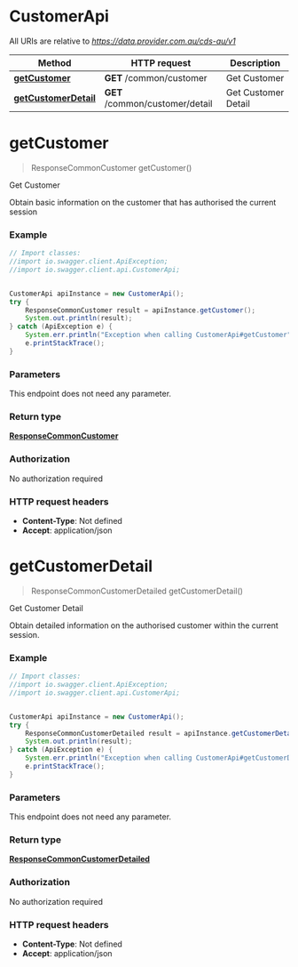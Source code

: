 # CustomerApi

All URIs are relative to *https://data.provider.com.au/cds-au/v1*

Method | HTTP request | Description
------------- | ------------- | -------------
[**getCustomer**](CustomerApi.md#getCustomer) | **GET** /common/customer | Get Customer
[**getCustomerDetail**](CustomerApi.md#getCustomerDetail) | **GET** /common/customer/detail | Get Customer Detail

<a name="getCustomer"></a>
# **getCustomer**
> ResponseCommonCustomer getCustomer()

Get Customer

Obtain basic information on the customer that has authorised the current session

### Example
```java
// Import classes:
//import io.swagger.client.ApiException;
//import io.swagger.client.api.CustomerApi;


CustomerApi apiInstance = new CustomerApi();
try {
    ResponseCommonCustomer result = apiInstance.getCustomer();
    System.out.println(result);
} catch (ApiException e) {
    System.err.println("Exception when calling CustomerApi#getCustomer");
    e.printStackTrace();
}
```

### Parameters
This endpoint does not need any parameter.

### Return type

[**ResponseCommonCustomer**](ResponseCommonCustomer.md)

### Authorization

No authorization required

### HTTP request headers

 - **Content-Type**: Not defined
 - **Accept**: application/json

<a name="getCustomerDetail"></a>
# **getCustomerDetail**
> ResponseCommonCustomerDetailed getCustomerDetail()

Get Customer Detail

Obtain detailed information on the authorised customer within the current session.

### Example
```java
// Import classes:
//import io.swagger.client.ApiException;
//import io.swagger.client.api.CustomerApi;


CustomerApi apiInstance = new CustomerApi();
try {
    ResponseCommonCustomerDetailed result = apiInstance.getCustomerDetail();
    System.out.println(result);
} catch (ApiException e) {
    System.err.println("Exception when calling CustomerApi#getCustomerDetail");
    e.printStackTrace();
}
```

### Parameters
This endpoint does not need any parameter.

### Return type

[**ResponseCommonCustomerDetailed**](ResponseCommonCustomerDetailed.md)

### Authorization

No authorization required

### HTTP request headers

 - **Content-Type**: Not defined
 - **Accept**: application/json

